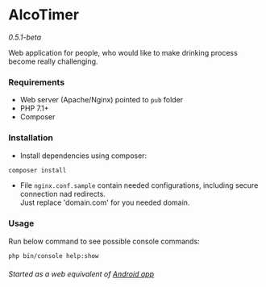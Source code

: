 # AlcoTimer
*0.5.1-beta*

Web application for people, who would like to make drinking process become really challenging.  

### Requirements
* Web server (Apache/Nginx) pointed to `pub` folder
* PHP 7.1+
* Composer

### Installation
* Install dependencies using composer:
```bash
composer install
```

* File `nginx.conf.sample` contain needed configurations, including secure connection nad redirects.  
Just replace 'domain.com' for you needed domain.

### Usage
Run below command to see possible console commands:  
```bash
php bin/console help:show
``` 

###### Started as a web equivalent of [Android app](https://bitbucket.org/vchychuzhko/alcotimer)
